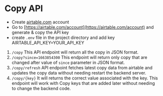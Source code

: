 # Copy API

- Create [airtable.com](http://airtable.com/) account
- Go to [https://airtable.com/account](https://airtable.com/account) and generate & copy the API key
- create ``.env`` file in the project directory and add key AIRTABLE_API_KEY=YOUR_API_KEY

1. ``/copy`` This API endpoint will return all the copy in JSON format.
2. ``/copy?since=1663854300`` This endpoint will return only copy that are changed after value of ``since`` parameter in JSON format.
3. ``/copy/refresh`` API endpoint fetches latest copy data from airtable and updates the copy data without needing restart the backend server.
4. ``/copy/{key}`` It will returns the correct value associated with the key. This endpoint will work with Copy keys that are added later without needing to change the backend code.

